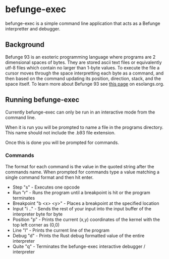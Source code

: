 # befunge-exec

befunge-exec is a simple command line application that acts as a Befunge interpretter and debugger.

## Background

Befunge 93 is an esoteric programming language where programs are 2 dimensional spaces of bytes.
They are stored ascii text files or equivalently utf-8 files which contain no larger than 1-byte values.
To execute the file a cursor moves through the space interpretting each byte as a command,
and then based on the command updating its position, direction, stack, and the space itself.
To learn more about Befunge 93 see [this page](https://esolangs.org/wiki/Befunge) on esolangs.org.

## Running befunge-exec

Currently befunge-exec can only be run in an interactive mode from the command line.

When it is run you will be prompted to name a file in the programs directory.
This name should not include the .b93 file extension.

Once this is done you will be prompted for commands.

### Commands

The format for each command is the value in the quoted string after the commands name.
When prompted for commands type a value matching a single command format and then hit enter.

* Step "s" - Executes one opcode
* Run "r" - Runs the program until a breakpoint is hit or the program terminates
* Breakpoint "b \<x\> \<y\>" - Places a breakpoint at the specified location
* Input "i .." - Sends the rest of your input into the input buffer of the interpreter byte for byte
* Position "p" - Prints the current (x,y) coordinates of the kernel with the top left corner as (0,0)
* Line "l" - Prints the current line of the program
* Debug "d" - Prints the Rust debug formatted value of the entire interpreter
* Quite "q" - Terminates the befunge-exec interactive debugger / interpreter

